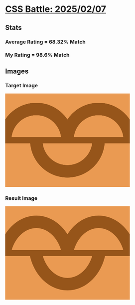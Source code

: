 # [CSS Battle: 2025/02/07](https://cssbattle.dev/play/PzNPPf9qtjTYbjGrfUgh)

## Stats

### Average Rating = 68.32% Match

### My Rating = 98.6% Match

## Images

### Target Image

![](./images/target.png)

### Result Image

![](./images/result.png)
